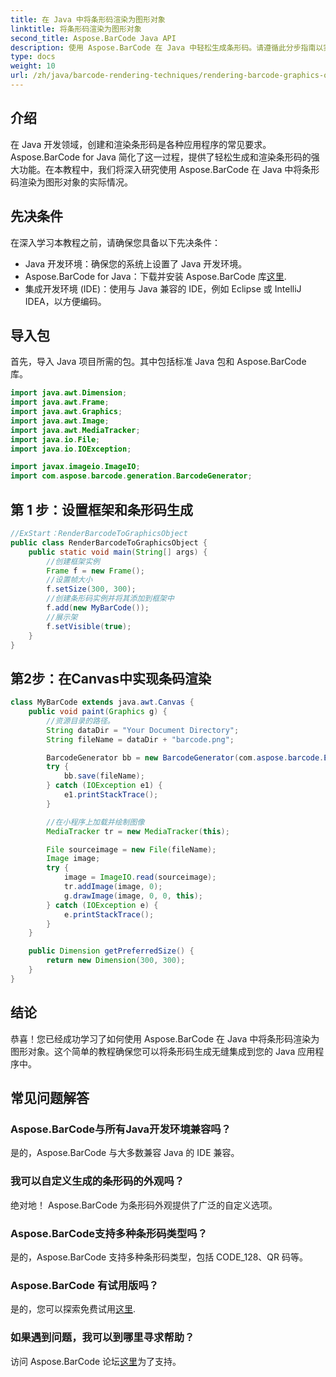 ```yaml
---
title: 在 Java 中将条形码渲染为图形对象
linktitle: 将条形码渲染为图形对象
second_title: Aspose.BarCode Java API
description: 使用 Aspose.BarCode 在 Java 中轻松生成条形码。请遵循此分步指南以实现无缝集成。
type: docs
weight: 10
url: /zh/java/barcode-rendering-techniques/rendering-barcode-graphics-object/
---
```


## 介绍

在 Java 开发领域，创建和渲染条形码是各种应用程序的常见要求。 Aspose.BarCode for Java 简化了这一过程，提供了轻松生成和渲染条形码的强大功能。在本教程中，我们将深入研究使用 Aspose.BarCode 在 Java 中将条形码渲染为图形对象的实际情况。

## 先决条件

在深入学习本教程之前，请确保您具备以下先决条件：

- Java 开发环境：确保您的系统上设置了 Java 开发环境。
-  Aspose.BarCode for Java：下载并安装 Aspose.BarCode 库[这里](https://releases.aspose.com/barcode/java/).
- 集成开发环境 (IDE)：使用与 Java 兼容的 IDE，例如 Eclipse 或 IntelliJ IDEA，以方便编码。

## 导入包

首先，导入 Java 项目所需的包。其中包括标准 Java 包和 Aspose.BarCode 库。

```java
import java.awt.Dimension;
import java.awt.Frame;
import java.awt.Graphics;
import java.awt.Image;
import java.awt.MediaTracker;
import java.io.File;
import java.io.IOException;

import javax.imageio.ImageIO;
import com.aspose.barcode.generation.BarcodeGenerator;
```

## 第 1 步：设置框架和条形码生成

```java
//ExStart：RenderBarcodeToGraphicsObject
public class RenderBarcodeToGraphicsObject {
    public static void main(String[] args) {
        //创建框架实例
        Frame f = new Frame();
        //设置帧大小
        f.setSize(300, 300);
        //创建条形码实例并将其添加到框架中
        f.add(new MyBarCode());
        //展示架
        f.setVisible(true);
    }
}
```

## 第2步：在Canvas中实现条码渲染

```java
class MyBarCode extends java.awt.Canvas {
    public void paint(Graphics g) {
        //资源目录的路径。
        String dataDir = "Your Document Directory";
        String fileName = dataDir + "barcode.png";

        BarcodeGenerator bb = new BarcodeGenerator(com.aspose.barcode.EncodeTypes.CODE_128, "12345678");
        try {
            bb.save(fileName);
        } catch (IOException e1) {
            e1.printStackTrace();
        }

        //在小程序上加载并绘制图像
        MediaTracker tr = new MediaTracker(this);

        File sourceimage = new File(fileName);
        Image image;
        try {
            image = ImageIO.read(sourceimage);
            tr.addImage(image, 0);
            g.drawImage(image, 0, 0, this);
        } catch (IOException e) {
            e.printStackTrace();
        }
    }

    public Dimension getPreferredSize() {
        return new Dimension(300, 300);
    }
}
```

## 结论

恭喜！您已经成功学习了如何使用 Aspose.BarCode 在 Java 中将条形码渲染为图形对象。这个简单的教程确保您可以将条形码生成无缝集成到您的 Java 应用程序中。

## 常见问题解答

### Aspose.BarCode与所有Java开发环境兼容吗？
是的，Aspose.BarCode 与大多数兼容 Java 的 IDE 兼容。

### 我可以自定义生成的条形码的外观吗？
绝对地！ Aspose.BarCode 为条形码外观提供了广泛的自定义选项。

### Aspose.BarCode支持多种条形码类型吗？
是的，Aspose.BarCode 支持多种条形码类型，包括 CODE_128、QR 码等。

### Aspose.BarCode 有试用版吗？
是的，您可以探索免费试用[这里](https://releases.aspose.com/).

### 如果遇到问题，我可以到哪里寻求帮助？
访问 Aspose.BarCode 论坛[这里](https://forum.aspose.com/c/barcode/13)为了支持。
